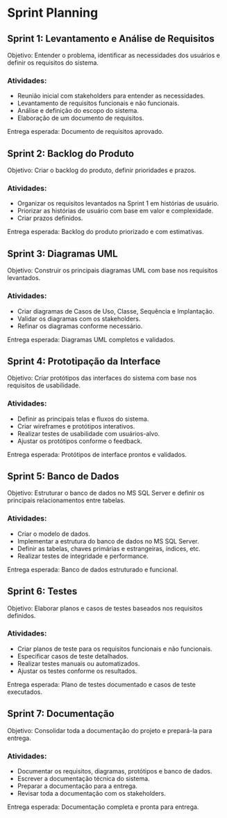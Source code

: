 # Sprint Planning #

## Sprint 1: Levantamento e Análise de Requisitos ##
Objetivo: Entender o problema, identificar as necessidades dos usuários e definir os requisitos do sistema.

### Atividades: ###

- Reunião inicial com stakeholders para entender as necessidades.
- Levantamento de requisitos funcionais e não funcionais.
- Análise e definição do escopo do sistema.
- Elaboração de um documento de requisitos.

Entrega esperada: Documento de requisitos aprovado.



## Sprint 2: Backlog do Produto ##
Objetivo: Criar o backlog do produto, definir prioridades e prazos.

### Atividades: ###

- Organizar os requisitos levantados na Sprint 1 em histórias de usuário.
- Priorizar as histórias de usuário com base em valor e complexidade.
- Criar prazos definidos.
  
Entrega esperada: Backlog do produto priorizado e com estimativas.



## Sprint 3: Diagramas UML ##
Objetivo: Construir os principais diagramas UML com base nos requisitos levantados.

### Atividades: ###

- Criar diagramas de Casos de Uso, Classe, Sequência e Implantação.
- Validar os diagramas com os stakeholders.
- Refinar os diagramas conforme necessário.
  
Entrega esperada: Diagramas UML completos e validados.



## Sprint 4: Prototipação da Interface ##
Objetivo: Criar protótipos das interfaces do sistema com base nos requisitos de usabilidade.

### Atividades: ###

- Definir as principais telas e fluxos do sistema.
- Criar wireframes e protótipos interativos.
- Realizar testes de usabilidade com usuários-alvo.
- Ajustar os protótipos conforme o feedback.
  
Entrega esperada: Protótipos de interface prontos e validados.



## Sprint 5: Banco de Dados ##
Objetivo: Estruturar o banco de dados no MS SQL Server e definir os principais relacionamentos entre tabelas.

### Atividades: ###

- Criar o modelo de dados.
- Implementar a estrutura do banco de dados no MS SQL Server.
- Definir as tabelas, chaves primárias e estrangeiras, índices, etc.
- Realizar testes de integridade e performance.
  
Entrega esperada: Banco de dados estruturado e funcional.



## Sprint 6: Testes ##
Objetivo: Elaborar planos e casos de testes baseados nos requisitos definidos.

### Atividades: ###

- Criar planos de teste para os requisitos funcionais e não funcionais.
- Especificar casos de teste detalhados.
- Realizar testes manuais ou automatizados.
- Ajustar os testes conforme os resultados.
  
Entrega esperada: Plano de testes documentado e casos de teste executados.



## Sprint 7: Documentação ##
Objetivo: Consolidar toda a documentação do projeto e prepará-la para entrega.

### Atividades: ###

- Documentar os requisitos, diagramas, protótipos e banco de dados.
- Escrever a documentação técnica do sistema.
- Preparar a documentação para a entrega.
- Revisar toda a documentação com os stakeholders.
  
Entrega esperada: Documentação completa e pronta para entrega.
